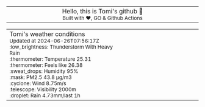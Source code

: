 
<div align="center">
<table>
<tbody>
<td align="center">
<img width="2000" height="0"><br>
Hello, this is Tomi's github 👋<br>
<sup>Built with ❤️, GO & Github Actions</sup><br>
<img width="2000" height="0">
</td>
</tbody>
</table>
</div>
<table>
<tbody>
<td align="left">
<img width="2000" height="0"><br>
Tomi's weather conditions<br>
<sup>Updated at 2024-06-26T07:56:17Z</sup><br>
<sup>:low_brightness: Thunderstorm With Heavy Rain</sup><br>
<sup>:thermometer: Temperature 25.31 </sup><br>
<sup>:thermometer: Feels like 26.38</sup><br>
<sup>:sweat_drops: Humidity 95%</sup><br>
<sup>:mask: PM2.5 43.8 μg/m3</sup><br>
<sup>:cyclone: Wind 8.75m/s </sup><br>
<sup>:telescope: Visibility 2000m </sup><br>
<sup>:droplet: Rain 4.73mm/last 1h </sup><br>
<img width="2000" height="0">
</td>
<td align="left">
<img width="2000" height="0"><br>
<br>
<img width="2000" height="0">
</td>
</tbody>
</table>
</div>
    